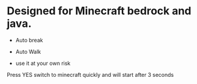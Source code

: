 # Designed for Minecraft bedrock and java.

+ Auto break 

+ Auto Walk

+ use it at your own risk

Press YES switch to minecraft quickly and will start after 3 seconds
